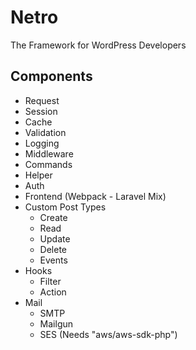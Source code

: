 # Netro
The Framework for WordPress Developers

## Components

- Request
- Session
- Cache
- Validation
- Logging
- Middleware
- Commands
- Helper
- Auth
- Frontend (Webpack - Laravel Mix) 
- Custom Post Types
  - Create
  - Read
  - Update
  - Delete
  - Events
- Hooks
  - Filter
  - Action
- Mail
  - SMTP
  - Mailgun
  - SES (Needs "aws/aws-sdk-php")
